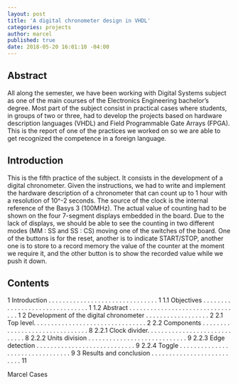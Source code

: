 ```yaml
---
layout: post
title: 'A digital chronometer design in VHDL'
categories: projects
author: marcel
published: true
date: 2018-05-20 16:01:10 -04:00
---
```


## Abstract
All along the semester, we have been working with Digital Systems subject as one of the main courses of the Electronics Engineering bachelor’s degree. Most part of the subject consist in practical cases where students, in groups of two or three, had to develop the projects based on hardware description languages (VHDL) and Field Programmable Gate Arrays (FPGA).
This is the report of one of the practices we worked on so we are able to get recognized the competence in a foreign language.

## Introduction
This is the fifth practice of the subject. It consists in the development of a digital chronometer. Given the instructions, we had to write and implement the hardware description of a chronometer that can count up to 1 hour with a resolution of 10^-2 seconds. The source of the clock is the internal reference of the Basys 3 (100MHz). The actual value of counting had to be shown on the four 7-segment displays embedded in the board. Due to the lack of displays, we should be able to see the counting in two different modes (MM : SS and SS : CS) moving one of the switches of the board. One of the buttons is for the reset, another is to indicate START/STOP, another one is to store to a record memory the value of the counter at the moment we require it, and the other button is to show the recorded value while we push it down.

## Contents
1 Introduction . . . . . . . . . . . . . . . . . . . . . . . . . . . . . . . 1
1.1 Objectives . . . . . . . . . . . . . . . . . . . . . . . . . . . . . . . 1
1.2 Abstract . . . . . . . . . . . . . . . . . . . . . . . . . . . . . . . . 1
2 Development of the digital chronometer . . . . . . . . . . . . . . . . . . 2
2.1 Top level. . . . . . . . . . . . . . . . . . . . . . . . . . . . . . . . 2
2.2 Components . . . . . . . . . . . . . . . . . . . . . . . . . . . . . . . 8
2.2.1 Clock divider. . . . . . . . . . . . . . . . . . . . . . . . . . . . . 8
2.2.2 Units division . . . . . . . . . . . . . . . . . . . . . . . . . . . . 9
2.2.3 Edge detection . . . . . . . . . . . . . . . . . . . . . . . . . . . . 9
2.2.4 Toggle . . . . . . . . . . . . . . . . . . . . . . . . . . . . . . . . 9
3 Results and conclusion . . . . . . . . . . . . . . . . . . . . . . . . . . 11




Marcel Cases

